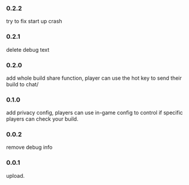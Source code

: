 ### 0.2.2
try to fix start up crash

### 0.2.1
delete debug text

### 0.2.0
add whole build share function, player can use the hot key to send their build to chat/

### 0.1.0
add privacy config, players can use in-game config to control if specific players can check your build.

### 0.0.2
remove debug info

### 0.0.1
upload.